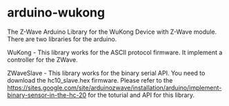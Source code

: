 arduino-wukong
==============

The Z-Wave Arduino Library for the WuKong Device with Z-Wave module. There are two libraries for the arduino.

WuKong - This library works for the ASCII protocol firmware. It implement a controller for the ZWave.

ZWaveSlave - This library works for the binary serial API. You need to download the hc10_slave.hex firmware.
    Please refer to the https://sites.google.com/site/arduinozwave/installation/arduino/implement-binary-sensor-in-the-hc-20 for the toturial and API for this library.


